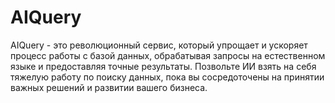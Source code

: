# AIQuery
AIQuery - это революционный сервис, который упрощает и ускоряет процесс работы с базой данных, обрабатывая запросы на естественном языке и предоставляя точные результаты. Позвольте ИИ взять на себя тяжелую работу по поиску данных, пока вы сосредоточены на принятии важных решений и развитии вашего бизнеса.
